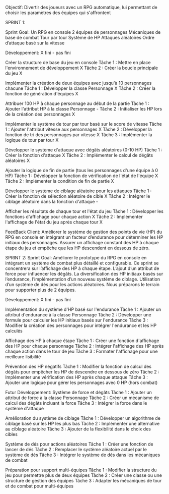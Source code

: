 Objectif: Divertir des joueurs avec un RPG automatique, lui permettant de choisir les paramètres des équipes qui s'affrontent

SPRINT 1:

Sprint Goal:
Un RPG en console
2 équipes de personnages
Mécaniques de base de combat
Tour par tour
Système de HP
Attaques aléatoires
Ordre d’attaque basé sur la vitesse 

Développement: X fini - pas fini

Créer la structure de base du jeu en console
Tâche 1 : Mettre en place l'environnement de développement X
Tâche 2 : Créer la boucle principale du jeu X

Implémenter la création de deux équipes avec jusqu'à 10 personnages chacune
Tâche 1 : Développer la classe Personnage X
Tâche 2 : Créer la fonction de génération d'équipes X

Attribuer 100 HP à chaque personnage au début de la partie
Tâche 1 : Ajouter l'attribut HP à la classe Personnage -
Tâche 2 : Initialiser les HP lors de la création des personnages X

Implémenter le système de tour par tour basé sur le score de vitesse
Tâche 1 : Ajouter l'attribut vitesse aux personnages X
Tâche 2 : Développer la fonction de tri des personnages par vitesse X
Tâche 3 : Implémenter la logique de tour par tour X

Développer le système d'attaque avec dégâts aléatoires (0-10 HP)
Tâche 1 : Créer la fonction d'attaque X
Tâche 2 : Implémenter le calcul de dégâts aléatoires X

Ajouter la logique de fin de partie (tous les personnages d'une équipe à 0 HP)
Tâche 1 : Développer la fonction de vérification de l'état de l'équipe X
Tâche 2 : Implémenter la condition de fin de partie X

Développer le système de ciblage aléatoire pour les attaques
Tâche 1 : Créer la fonction de sélection aléatoire de cible X
Tâche 2 : Intégrer le ciblage aléatoire dans la fonction d'attaque -

Afficher les résultats de chaque tour et l'état du jeu
Tâche 1 : Développer les fonctions d'affichage pour chaque action X
Tâche 2 : Implémenter l'affichage de l'état du jeu après chaque tour X


FeedBack Client:
Améliorer le système de gestion des points de vie (HP) du RPG en console en intégrant un facteur d’endurance pour déterminer les HP initiaux des personnages.
Assurer un affichage constant des HP à chaque étape du jeu et empêche que les HP descendent en dessous de zéro.


SPRINT 2:
Sprint Goal:
Améliorer le prototype du RPG en console en intégrant un système de combat plus détaillé et configurable.
Ce sprint se concentrera sur l’affichage des HP à chaque étape.
L’ajout d’un attribut de force pour influencer les dégâts.
La diversification des HP initiaux basés sur l’endurance, l’implémentation d’un nouveau système de ciblage.
Utilisation d’un système de dés pour les actions aléatoires.
Nous préparons le terrain pour supporter plus de 2 équipes.

Développement: X fini - pas fini

Implémentation du système d'HP basé sur l'endurance
Tâche 1 : Ajouter un attribut d'endurance à la classe Personnage
Tâche 2 : Développer une formule pour calculer les HP initiaux basés sur l'endurance
Tâche 3 : Modifier la création des personnages pour intégrer l'endurance et les HP calculés

Affichage des HP à chaque étape
Tâche 1 : Créer une fonction d'affichage des HP pour chaque personnage
Tâche 2 : Intégrer l'affichage des HP après chaque action dans le tour de jeu
Tâche 3 : Formater l'affichage pour une meilleure lisibilité

Prévention des HP négatifs
Tâche 1 : Modifier la fonction de calcul des dégâts pour empêcher les HP de descendre en dessous de zéro
Tâche 2 : Implémenter une vérification des HP après chaque attaque
Tâche 3 : Ajouter une logique pour gérer les personnages avec 0 HP (hors combat)





Futur Développement:
Système de force et dégâts
Tâche 1 : Ajouter un attribut de force à la classe Personnage
Tâche 2 : Créer un mécanisme de calcul des dégâts incluant la force
Tâche 3 : Intégrer la force dans le système d'attaque

Amélioration du système de ciblage
Tâche 1 : Développer un algorithme de ciblage basé sur les HP les plus bas
Tâche 2 : Implémenter une alternative au ciblage aléatoire
Tâche 3 : Ajouter de la flexibilité dans le choix des cibles

Système de dés pour actions aléatoires
Tâche 1 : Créer une fonction de lancer de dés
Tâche 2 : Remplacer le système aléatoire actuel par le système de dés
Tâche 3 : Intégrer le système de dés dans les mécaniques de combat

Préparation pour support multi-équipes
Tâche 1 : Modifier la structure du jeu pour permettre plus de deux équipes
Tâche 2 : Créer une classe ou une structure de gestion des équipes
Tâche 3 : Adapter les mécaniques de tour et de combat pour multi-équipes
